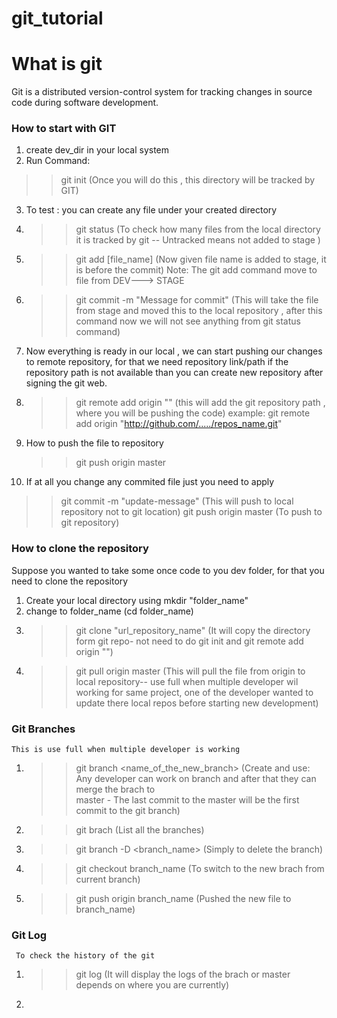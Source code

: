 # git_tutorial

# What is git
  Git is a distributed version-control system for tracking changes in source code during software development. 
### How to start with GIT
1. create dev_dir in your local system
2. Run Command:  
  >>  git init  (Once you will do this , this directory will be tracked by GIT)
3. To test : you can create any file under your created directory
4. >> git status (To check how many files from the local directory it is tracked by git -- Untracked means not added to stage )
5. >> git add [file_name] (Now given file name is added to stage, it is before the commit)
    Note: The git add command move to file from  DEV---> STAGE
6. >> git commit -m "Message for commit"  (This will take the file from stage and moved this to the local repository , after this command       now we will not see anything from git status command)

7. Now everything is ready in our local , we can start pushing our changes to remote repository, for that we need repository link/path
   if the repository path is not available than you can create new repository after signing the git web.
   
8. >> git remote add origin "<URL to repository>" (this will add the git repository path , where you will be pushing the code)
     example:  git remote add origin "http://github.com/...../repos_name.git"
9. How to push the file to repository
   >> git push origin master
10.  If at all you change any commited file just you need to apply
   >> git commit -m "update-message"  (This will push to local repository not to git location)
   >> git push origin master (To push to git repository)
### How to clone the repository 
  Suppose you wanted to take some once code to you dev folder, for that you need to clone the repository
  1. Create your local directory using mkdir "folder_name"
  2. change to folder_name (cd folder_name)
  3. >> git clone "url_repository_name" (It will copy the directory form git repo- not need to do git init and git remote add origin "<URL         to repository>")
  4. >> git pull origin master (This will pull the file from origin to local repository-- use full when multiple developer wil working for         same project, one of the developer wanted to update there local repos before starting new development)
### Git Branches
    This is use full when multiple developer is working 
 1. >> git branch <name_of_the_new_branch> (Create and use: Any developer can work on branch and after that they can merge the brach to    
     master - The last commit to the master will be the first commit to the git branch)
 2. >> git brach (List all the branches)
 3. >> git branch -D <branch_name> (Simply to delete the branch)
 4. >> git checkout branch_name (To switch to the new brach from current branch)
 5. >> git push origin branch_name (Pushed the new file to branch_name)
### Git Log 
     To check the history of the git 
  1. >> git log (It will display the logs of the brach or master depends on where you are currently)
  2. 
